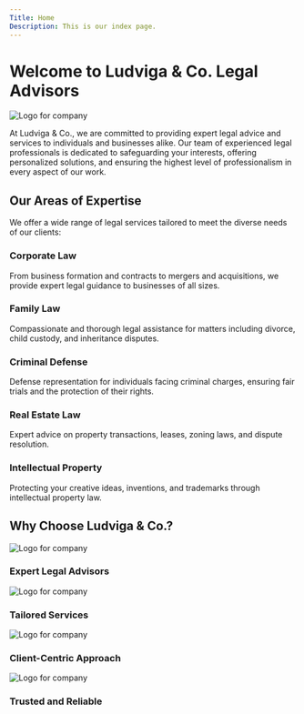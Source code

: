 ```yaml
---
Title: Home
Description: This is our index page.
---
```


<div class="contactlayout">
    <div class="part">
        <h1>Welcome to Ludviga & Co. Legal Advisors</h1>
    </div>
    <div class="part">
        <div>
            <img src="%base_url%/assets/img/favicon.png" class="img-1" alt="Logo for company">
        </div>
    </div>
</div>
<p class="p1">
At Ludviga & Co., we are committed to providing expert legal advice and services to individuals and businesses alike. Our team of experienced legal professionals is dedicated to safeguarding your interests, offering personalized solutions, and ensuring the highest level of professionalism in every aspect of our work.
</p>

## Our Areas of Expertise

<p class="p2">
We offer a wide range of legal services tailored to meet the diverse needs of our clients:
</p>

<div class="contactlayout">
    <div class="borders three-d">
        <h3> Corporate Law
        </h3>
        <p >
        From business formation and contracts to mergers and acquisitions, we provide expert legal guidance to businesses of all sizes.
        </p>
    </div>
    <div class="borders three-d">
        <h3> Family Law
        </h3>
        <p >
        Compassionate and thorough legal assistance for matters including divorce, child custody, and inheritance disputes.
        </p>
    </div>
    <div class="borders three-d">
        <h3> Criminal Defense
        </h3>
        <p >
        Defense representation for individuals facing criminal charges, ensuring fair trials and the protection of their rights.
        </p>
    </div>
    <div class="borders three-d">
        <h3> Real Estate Law
        </h3>
        <p >
        Expert advice on property transactions, leases, zoning laws, and dispute resolution.
        </p>
    </div>
    <div class="borders three-d">
        <h3> Intellectual Property
        </h3>
        <p >
       Protecting your creative ideas, inventions, and trademarks through intellectual property law.
        </p>
    </div>
    <!-- <div class=" borders three-d part">
        <div class=" part">
                <img src="%base_url%/assets/img/lawCover.jpg" class="" alt="Logo for company">
        </div>
        <div class="part">
            <h3> Intellectual Property
            </h3>
        </div>
    </div> -->
</div>
<!-- ![Profile Picture](assets/img/hassanicon.png){.hero} -->

<p class="p2">

</p>

## Why Choose Ludviga & Co.?

<!-- <p class="p3">
- Expert Legal Advisors: Our law-yers are highly skilled, experienced, and committed to achieving the best outcomes for our clients.
 <br><br>
- Tailored Services: We understand that each legal situation is unique, and we provide solutions that are personalized to your specific needs.
 <br><br>
- Client-Centric Approach: Your success is our priority. We work closely with you to understand your goals and develop strategies that align with them.
 <br><br>
- Trusted and Reliable: With years of experience, we have built a reputation for integrity, reliability, and professionalism in the legal field.
</p> -->

<div class="flex-container">

<div class=" soft-borders three-d part">
        <div class=" part">
                <img src="%base_url%/assets/img/lawCover.jpg" class="soft-img" alt="Logo for company">
            <h3> Expert Legal Advisors
            </h3>
</div>
</div>
<div class=" soft-borders three-d part">
        <div class=" part">
                <img src="%base_url%/assets/img/lawCover.jpg" class="soft-img" alt="Logo for company">
            <h3> Tailored Services
            </h3>
</div>
</div>
<div class=" soft-borders three-d part">
        <div class=" part">
                <img src="%base_url%/assets/img/lawCover.jpg" class="soft-img" alt="Logo for company">
        </div>
        <div class="part">
            <h3> Client-Centric Approach
            </h3>
        </div>
</div>
<div class="soft-borders three-d part ">
        <div class=" part">
                <img src="%base_url%/assets/img/lawCover.jpg" class="soft-img" alt="Logo for company">
        </div>
        <div class="part">
            <h3> Trusted and Reliable
            </h3>
        </div>
</div>
</div>

